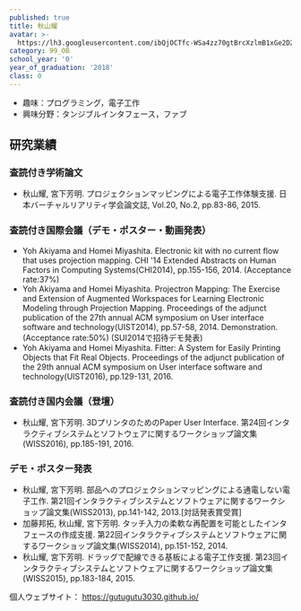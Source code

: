 ```yaml
---
published: true
title: 秋山耀
avatar: >-
  https://lh3.googleusercontent.com/ibQjOCTfc-WSa4zz70gtBrcXzlmB1xGe2D2asEvSKFeH7MwucojM5vjUv1-Hy1Rc8WLHM6kYKOfclCDvKe5fyX-or_V3EsOtStdufLBVFVgyMX0qPdMZSwDFMsShhQTAS-JqBneRnIKbo2sUot_ASKUvhyqIXqq3WZf_wHBkEQrejNd4Xa7JrYNRU6ctUTqtG9kXvzibfwOrzZXLrv66-yy4eoAvlmng3H3W90RfaZMIyKEi1vB3pWy_HW102Pf0tcE0B4MjgGLku4duSFelak0LDic-OLz34Uc4SKRb_2k_y0xmZwgePZZg3MlLoX7gpH0QCGEcG56vV1oHnfJJMF-kXlFM7MHLPIonRxGT5ecv9qb8BuiFVbG-Gs7hZEFH7f0HfutnNF2QVzx07P75G96f8gUypUkWzFRrUoL6WxupQbXStS-s4T7pYqvD8oAcBvAPnJIeRgYQUbgakVTpNWHzOWlzKGkeeSBKLVihsH4fkKQ9hEGmyqcXbWMtIsKo37ZmQibXlxIq44NEurYOdFVKuSAPaCgdWe55ev5FfiMJe-vf7Da4dipGebKUHAiixgBoGZMWou25-4bvh53qjA3jRsaR9bx6KUdISAqRhJCATTOi_isgEg=p-s300
category: 99_OB
school_year: '0'
year_of_graduation: '2018'
class: 0
---
```


- 趣味：プログラミング，電子工作
- 興味分野：タンジブルインタフェース，ファブ

## 研究業績

### 査読付き学術論文

- 秋山耀, 宮下芳明. プロジェクションマッピングによる電子工作体験支援. 日本バーチャルリアリティ学会論文誌, Vol.20, No.2, pp.83-86, 2015.

### 査読付き国際会議（デモ・ポスター・動画発表）

- Yoh Akiyama and Homei Miyashita. Electronic kit with no current flow that uses projection mapping. CHI '14 Extended Abstracts on Human Factors in Computing Systems(CHI2014), pp.155-156, 2014. (Acceptance rate:37%)
- Yoh Akiyama and Homei Miyashita. Projectron Mapping: The Exercise and Extension of Augmented Workspaces for Learning Electronic Modeling through Projection Mapping. Proceedings of the adjunct publication of the 27th annual ACM symposium on User interface software and technology(UIST2014), pp.57-58, 2014. Demonstration. (Acceptance rate:50%) (SUI2014で招待デモ発表)
- Yoh Akiyama and Homei Miyashita. Fitter: A System for Easily Printing Objects that Fit Real Objects. Proceedings of the adjunct publication of the 29th annual ACM symposium on User interface software and technology(UIST2016), pp.129-131, 2016.

### 査読付き国内会議（登壇）

- 秋山耀, 宮下芳明. 3DプリンタのためのPaper User Interface. 第24回インタラクティブシステムとソフトウェアに関するワークショップ論文集(WISS2016), pp.185-191, 2016.

### デモ・ポスター発表

- 秋山耀, 宮下芳明. 部品へのプロジェクションマッピングによる通電しない電子工作. 第21回インタラクティブシステムとソフトウェアに関するワークショップ論文集(WISS2013), pp.141-142, 2013.[対話発表賞受賞]
- 加藤邦拓, 秋山耀, 宮下芳明. タッチ入力の柔軟な再配置を可能としたインタフェースの作成支援. 第22回インタラクティブシステムとソフトウェアに関するワークショップ論文集(WISS2014), pp.151-152, 2014.
- 秋山耀, 宮下芳明. ドラッグで配線できる基板による電子工作支援. 第23回インタラクティブシステムとソフトウェアに関するワークショップ論文集(WISS2015), pp.183-184, 2015.

個人ウェブサイト： <https://gutugutu3030.github.io/>

